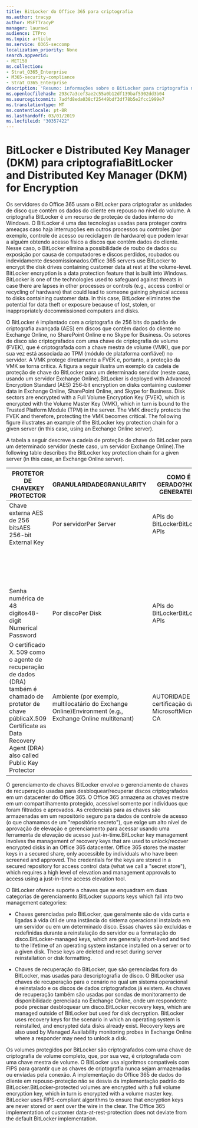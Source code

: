 ```yaml
---
title: BitLocker do Office 365 para criptografia
ms.author: tracyp
author: MSFTTracyP
manager: laurawi
audience: ITPro
ms.topic: article
ms.service: O365-seccomp
localization_priority: None
search.appverid:
- MET150
ms.collection:
- Strat_O365_Enterprise
- M365-security-compliance
- Strat_O365_Enterprise
description: 'Resumo: informações sobre o BitLocker para criptografia na nuvem.'
ms.openlocfilehash: 293c7a3cef3ae2c55a0b12df139baf5302dd3b04
ms.sourcegitcommit: 7adfd8eda038cf25449bdf3df78b5e2fcc1999e7
ms.translationtype: MT
ms.contentlocale: pt-BR
ms.lasthandoff: 03/01/2019
ms.locfileid: "30357422"
---
```

# <a name="bitlocker-and-distributed-key-manager-dkm-for-encryption"></a><span data-ttu-id="e9061-103">BitLocker e Distributed Key Manager (DKM) para criptografia</span><span class="sxs-lookup"><span data-stu-id="e9061-103">BitLocker and Distributed Key Manager (DKM) for Encryption</span></span>

<span data-ttu-id="e9061-p101">Os servidores do Office 365 usam o BitLocker para criptografar as unidades de disco que contêm os dados do cliente em repouso no nível do volume. A criptografia BitLocker é um recurso de proteção de dados interno do Windows. O BitLocker é uma das tecnologias usadas para proteger contra ameaças caso haja interrupções em outros processos ou controles (por exemplo, controle de acesso ou reciclagem de hardware) que podem levar a alguém obtendo acesso físico a discos que contêm dados do cliente. Nesse caso, o BitLocker elimina a possibilidade de roubo de dados ou exposição por causa de computadores e discos perdidos, roubados ou indevidamente descomissionados.</span><span class="sxs-lookup"><span data-stu-id="e9061-p101">Office 365 servers use BitLocker to encrypt the disk drives containing customer data at rest at the volume-level. BitLocker encryption is a data protection feature that is built into Windows. BitLocker is one of the technologies used to safeguard against threats in case there are lapses in other processes or controls (e.g., access control or recycling of hardware) that could lead to someone gaining physical access to disks containing customer data. In this case, BitLocker eliminates the potential for data theft or exposure because of lost, stolen, or inappropriately decommissioned computers and disks.</span></span>

<span data-ttu-id="e9061-p102">O BitLocker é implantado com a criptografia de 256 bits do padrão de criptografia avançada (AES) em discos que contêm dados do cliente no Exchange Online, no SharePoint Online e no Skype for Business. Os setores de disco são criptografados com uma chave de criptografia de volume (FVEK), que é criptografada com a chave mestra de volume (VMK), que por sua vez está associada ao TPM (módulo de plataforma confiável) no servidor. A VMK protege diretamente a FVEK e, portanto, a proteção da VMK se torna crítica. A figura a seguir ilustra um exemplo da cadeia de proteção de chave do BitLocker para um determinado servidor (neste caso, usando um servidor Exchange Online).</span><span class="sxs-lookup"><span data-stu-id="e9061-p102">BitLocker is deployed with Advanced Encryption Standard (AES) 256-bit encryption on disks containing customer data in Exchange Online, SharePoint Online, and Skype for Business. Disk sectors are encrypted with a Full Volume Encryption Key (FVEK), which is encrypted with the Volume Master Key (VMK), which in turn is bound to the Trusted Platform Module (TPM) in the server. The VMK directly protects the FVEK and therefore, protecting the VMK becomes critical. The following figure illustrates an example of the BitLocker key protection chain for a given server (in this case, using an Exchange Online server).</span></span>

<span data-ttu-id="e9061-112">A tabela a seguir descreve a cadeia de proteção de chave do BitLocker para um determinado servidor (neste caso, um servidor Exchange Online).</span><span class="sxs-lookup"><span data-stu-id="e9061-112">The following table describes the BitLocker key protection chain for a given server (in this case, an Exchange Online server).</span></span>

| <span data-ttu-id="e9061-113">PROTETOR DE CHAVE</span><span class="sxs-lookup"><span data-stu-id="e9061-113">KEY PROTECTOR</span></span> | <span data-ttu-id="e9061-114">GRANULARIDADE</span><span class="sxs-lookup"><span data-stu-id="e9061-114">GRANULARITY</span></span> | <span data-ttu-id="e9061-115">COMO É GERADO?</span><span class="sxs-lookup"><span data-stu-id="e9061-115">HOW GENERATED?</span></span> | <span data-ttu-id="e9061-116">ONDE É ARMAZENADO?</span><span class="sxs-lookup"><span data-stu-id="e9061-116">WHERE IS IT STORED?</span></span> | <span data-ttu-id="e9061-117">PROTE</span><span class="sxs-lookup"><span data-stu-id="e9061-117">PROTECTION</span></span> |
|--------------------------------------------------------------------------------|-------------------------------------------------|----------------|-------------------------|--------------------------------------------------------------------------------------------------|
| <span data-ttu-id="e9061-118">Chave externa AES de 256 bits</span><span class="sxs-lookup"><span data-stu-id="e9061-118">AES 256-bit External Key</span></span> | <span data-ttu-id="e9061-119">Por servidor</span><span class="sxs-lookup"><span data-stu-id="e9061-119">Per Server</span></span> | <span data-ttu-id="e9061-120">APIs do BitLocker</span><span class="sxs-lookup"><span data-stu-id="e9061-120">BitLocker APIs</span></span> | <span data-ttu-id="e9061-121">TPM ou secreto seguro</span><span class="sxs-lookup"><span data-stu-id="e9061-121">TPM or Secret Safe</span></span> | <span data-ttu-id="e9061-122">Lockbox/controle de acesso</span><span class="sxs-lookup"><span data-stu-id="e9061-122">Lockbox / Access Control</span></span> |
|  |  |  | <span data-ttu-id="e9061-123">Registro do servidor de caixa de correio</span><span class="sxs-lookup"><span data-stu-id="e9061-123">Mailbox Server Registry</span></span> | <span data-ttu-id="e9061-124">TPM criptografado</span><span class="sxs-lookup"><span data-stu-id="e9061-124">TPM encrypted</span></span> |
| <span data-ttu-id="e9061-125">Senha numérica de 48 dígitos</span><span class="sxs-lookup"><span data-stu-id="e9061-125">48-digit Numerical Password</span></span> | <span data-ttu-id="e9061-126">Por disco</span><span class="sxs-lookup"><span data-stu-id="e9061-126">Per Disk</span></span> | <span data-ttu-id="e9061-127">APIs do BitLocker</span><span class="sxs-lookup"><span data-stu-id="e9061-127">BitLocker APIs</span></span> | <span data-ttu-id="e9061-128">Active Directory</span><span class="sxs-lookup"><span data-stu-id="e9061-128">Active Directory</span></span> | <span data-ttu-id="e9061-129">Lockbox/controle de acesso</span><span class="sxs-lookup"><span data-stu-id="e9061-129">Lockbox / Access Control</span></span> |
| <span data-ttu-id="e9061-130">O certificado X. 509 como o agente de recuperação de dados (DRA) também é chamado de protetor de chave pública</span><span class="sxs-lookup"><span data-stu-id="e9061-130">X.509 Certificate as Data Recovery Agent (DRA) also called Public Key Protector</span></span> | <span data-ttu-id="e9061-131">Ambiente (por exemplo, multilocatário do Exchange Online)</span><span class="sxs-lookup"><span data-stu-id="e9061-131">Environment (e.g., Exchange Online multitenant)</span></span> | <span data-ttu-id="e9061-132">AUTORIDADE de certificação da Microsoft</span><span class="sxs-lookup"><span data-stu-id="e9061-132">Microsoft CA</span></span> | <span data-ttu-id="e9061-133">Sistema de compilação</span><span class="sxs-lookup"><span data-stu-id="e9061-133">Build System</span></span> | <span data-ttu-id="e9061-p103">Não há um usuário com a senha completa para a chave privada. A senha está sob proteção física.</span><span class="sxs-lookup"><span data-stu-id="e9061-p103">No one user has the full password to the private key. The password is under physical protection.</span></span> |


<span data-ttu-id="e9061-p104">O gerenciamento de chaves BitLocker envolve o gerenciamento de chaves de recuperação usadas para desbloquear/recuperar discos criptografados em um datacenter do Office 365. O Office 365 armazena as chaves mestre em um compartilhamento protegido, acessível somente por indivíduos que foram filtrados e aprovados. As credenciais para as chaves são armazenadas em um repositório seguro para dados de controle de acesso (o que chamamos de um "repositório secreto"), que exige um alto nível de aprovação de elevação e gerenciamento para acessar usando uma ferramenta de elevação de acesso just-in-time.</span><span class="sxs-lookup"><span data-stu-id="e9061-p104">BitLocker key management involves the management of recovery keys that are used to unlock/recover encrypted disks in an Office 365 datacenter. Office 365 stores the master keys in a secured share, only accessible by individuals who have been screened and approved. The credentials for the keys are stored in a secured repository for access control data (what we call a "secret store"), which requires a high level of elevation and management approvals to access using a just-in-time access elevation tool.</span></span>

<span data-ttu-id="e9061-139">O BitLocker oferece suporte a chaves que se enquadram em duas categorias de gerenciamento:</span><span class="sxs-lookup"><span data-stu-id="e9061-139">BitLocker supports keys which fall into two management categories:</span></span>

- <span data-ttu-id="e9061-p105">Chaves gerenciadas pelo BitLocker, que geralmente são de vida curta e ligadas à vida útil de uma instância do sistema operacional instalada em um servidor ou em um determinado disco. Essas chaves são excluídas e redefinidas durante a reinstalação do servidor ou a formatação do disco.</span><span class="sxs-lookup"><span data-stu-id="e9061-p105">BitLocker-managed keys, which are generally short-lived and tied to the lifetime of an operating system instance installed on a server or to a given disk. These keys are deleted and reset during server reinstallation or disk formatting.</span></span>

- <span data-ttu-id="e9061-p106">Chaves de recuperação do BitLocker, que são gerenciadas fora do BitLocker, mas usadas para descriptografia de disco. O BitLocker usa chaves de recuperação para o cenário no qual um sistema operacional é reinstalado e os discos de dados criptografados já existem. As chaves de recuperação também são usadas por sondas de monitoramento de disponibilidade gerenciada no Exchange Online, onde um respondente pode precisar desbloquear um disco.</span><span class="sxs-lookup"><span data-stu-id="e9061-p106">BitLocker recovery keys, which are managed outside of BitLocker but used for disk decryption. BitLocker uses recovery keys for the scenario in which an operating system is reinstalled, and encrypted data disks already exist. Recovery keys are also used by Managed Availability monitoring probes in Exchange Online where a responder may need to unlock a disk.</span></span>

<span data-ttu-id="e9061-p107">Os volumes protegidos por BitLocker são criptografados com uma chave de criptografia de volume completo, que, por sua vez, é criptografada com uma chave mestra de volume. O BitLocker usa algoritmos compatíveis com FIPS para garantir que as chaves de criptografia nunca sejam armazenadas ou enviadas pela conexão. A implementação do Office 365 de dados do cliente em repouso-proteção não se desvia da implementação padrão do BitLocker.</span><span class="sxs-lookup"><span data-stu-id="e9061-p107">BitLocker-protected volumes are encrypted with a full volume encryption key, which in turn is encrypted with a volume master key. BitLocker uses FIPS-compliant algorithms to ensure that encryption keys are never stored or sent over the wire in the clear. The Office 365 implementation of customer data-at-rest-protection does not deviate from the default BitLocker implementation.</span></span>